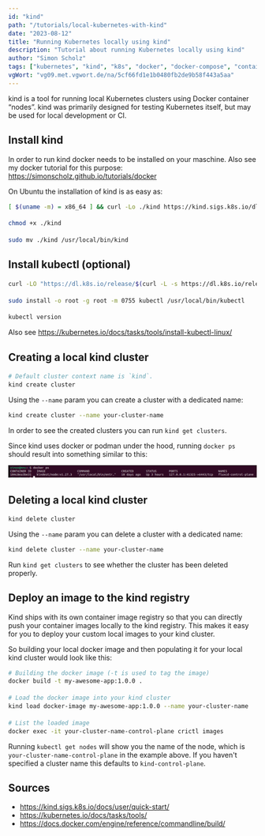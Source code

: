 ```yaml
---
id: "kind"
path: "/tutorials/local-kubernetes-with-kind"
date: "2023-08-12"
title: "Running Kubernetes locally using kind"
description: "Tutorial about running Kubernetes locally using kind"
author: "Simon Scholz"
tags: ["kubernetes", "kind", "k8s", "docker", "docker-compose", "container"]
vgWort: "vg09.met.vgwort.de/na/5cf66fd1e1b0480fb2de9b58f443a5aa"
---
```


kind is a tool for running local Kubernetes clusters using Docker container “nodes”.
kind was primarily designed for testing Kubernetes itself, but may be used for local development or CI.

## Install kind

In order to run kind docker needs to be installed on your maschine.
Also see my docker tutorial for this purpose: https://simonscholz.github.io/tutorials/docker

On Ubuntu the installation of kind is as easy as:

```bash
[ $(uname -m) = x86_64 ] && curl -Lo ./kind https://kind.sigs.k8s.io/dl/v0.20.0/kind-linux-amd64

chmod +x ./kind

sudo mv ./kind /usr/local/bin/kind
```

## Install kubectl (optional)

```bash
curl -LO "https://dl.k8s.io/release/$(curl -L -s https://dl.k8s.io/release/stable.txt)/bin/linux/amd64/kubectl"

sudo install -o root -g root -m 0755 kubectl /usr/local/bin/kubectl

kubectl version
```

Also see https://kubernetes.io/docs/tasks/tools/install-kubectl-linux/

## Creating a local kind cluster

```bash
# Default cluster context name is `kind`.
kind create cluster
```

Using the `--name` param you can create a cluster with a dedicated name:

```bash
kind create cluster --name your-cluster-name
```

In order to see the created clusters you can run `kind get clusters`.

Since kind uses docker or podman under the hood, running `docker ps` should result into something similar to this:

![docker ps kind container](./docker-ps.png)

## Deleting a local kind cluster

```bash
kind delete cluster
```

Using the `--name` param you can delete a cluster with a dedicated name:

```bash
kind delete cluster --name your-cluster-name
```

Run `kind get clusters` to see whether the cluster has been deleted properly.

## Deploy an image to the kind registry

Kind ships with its own container image registry so that you can directly push your container images locally to the kind registry.
This makes it easy for you to deploy your custom local images to your kind cluster.

So building your local docker image and then populating it for your local kind cluster would look like this:

```bash
# Building the docker image (-t is used to tag the image)
docker build -t my-awesome-app:1.0.0 .

# Load the docker image into your kind cluster
kind load docker-image my-awesome-app:1.0.0 --name your-cluster-name

# List the loaded image
docker exec -it your-cluster-name-control-plane crictl images
```

Running `kubectl get nodes` will show you the name of the node, which is `your-cluster-name-control-plane` in the example above.
If you haven't specified a cluster name this defaults to `kind-control-plane`.

## Sources

- https://kind.sigs.k8s.io/docs/user/quick-start/
- https://kubernetes.io/docs/tasks/tools/
- https://docs.docker.com/engine/reference/commandline/build/
